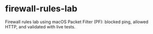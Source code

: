 # firewall-rules-lab
Firewall rules lab using macOS Packet Filter (PF): blocked ping, allowed HTTP, and validated with live tests.
